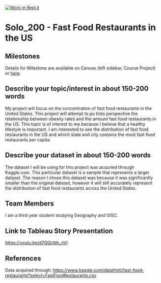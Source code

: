 [![Work in Repl.it](https://classroom.github.com/assets/work-in-replit-14baed9a392b3a25080506f3b7b6d57f295ec2978f6f33ec97e36a161684cbe9.svg)](https://classroom.github.com/online_ide?assignment_repo_id=311312&assignment_repo_type=GroupAssignmentRepo)
# Solo_200 - Fast Food Restaurants in the US


## Milestones

Details for Milestone are available on Canvas (left sidebar, Course Project) or [here](https://firas.moosvi.com/courses/data301/project/milestone01.html).

## Describe your topic/interest in about 150-200 words

My project will focus on the concentration of fast food restaurants in the United States. This project will attempt to pu tinto perspective the relationship between obesity rates and the amount fast food restaurants in the US. This topic is of interest to me because I believe that a healthy lifestyle is important. I am interested to see the distribution of fast food restaurants in the US and which state and city contains the most fast food restaurants per capita.

## Describe your dataset in about 150-200 words

The dataset I will be using for this project was acquried through Kaggle.com. This particular dataset is a sample that represents a larger dataset. The reason I chose this dataset was because it was significantly smaller than the original dataset, however it will still accurately represent the distribution of fast food restaurants across the United States.

## Team Members

I am a third year student studying Geography and GISC.

## Link to Tableau Story Presentation

https://youtu.be/d7QQUbh_nVI

## References

Data acquired through:
https://www.kaggle.com/datafiniti/fast-food-restaurants?select=FastFoodRestaurants.csv

